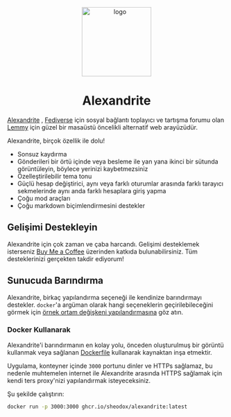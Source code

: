 <div align="center">
	<img src="static/logo.svg?sanitize=true" width="160" height="160" alt="logo">
	<h1>Alexandrite</h1>
</div>

[Alexandrite](https://alexandrite.app/) , [Fediverse](https://simple.wikipedia.org/wiki/Fediverse) için sosyal bağlantı toplayıcı ve tartışma forumu olan [Lemmy](https://join-lemmy.org/) için güzel bir masaüstü öncelikli alternatif web arayüzüdür.

Alexandrite, birçok özellik ile dolu!

- Sonsuz kaydırma
- Gönderileri bir örtü içinde veya besleme ile yan yana ikinci bir sütunda görüntüleyin, böylece yerinizi kaybetmezsiniz
- Özelleştirilebilir tema tonu
- Güçlü hesap değiştirici, aynı veya farklı oturumlar arasında farklı tarayıcı sekmelerinde aynı anda farklı hesaplara giriş yapma
- Çoğu mod araçları
- Çoğu markdown biçimlendirmesini destekler

## Gelişimi Destekleyin

Alexandrite için çok zaman ve çaba harcandı. Gelişimi desteklemek isterseniz [Buy Me a Coffee](https://www.buymeacoffee.com/sheodox) üzerinden katkıda bulunabilirsiniz. Tüm desteklerinizi gerçekten takdir ediyorum!

## Sunucuda Barındırma

Alexandrite, birkaç yapılandırma seçeneği ile kendinize barındırmayı destekler. `docker`'a argüman olarak hangi seçeneklerin geçirilebileceğini görmek için [örnek ortam değişkeni yapılandırmasına](.env.example) göz atın.

### Docker Kullanarak

Alexandrite'i barındırmanın en kolay yolu, önceden oluşturulmuş bir görüntü kullanmak veya sağlanan [Dockerfile](Dockerfile) kullanarak kaynaktan inşa etmektir.

Uygulama, konteyner içinde `3000` portunu dinler ve HTTPs sağlamaz, bu nedenle muhtemelen internet ile Alexandrite arasında HTTPS sağlamak için kendi ters proxy'nizi yapılandırmak isteyeceksiniz.

Şu şekilde çalıştırın:

```bash
docker run -p 3000:3000 ghcr.io/sheodox/alexandrite:latest
